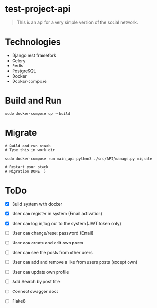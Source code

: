 # test-project-api

> This is an api for a very simple version of the social network.

# Technologies

 - Django rest framefork
 - Celery
 - Redis
 - PostgreSQL
 - Docker
 - Dcoker-compose

# Build and Run
```
sudo docker-compose up --build 
```
      
# Migrate
```
# Build and run stack
# Type this in work dir

sudo docker-compose run main_api python3 ./src/API/manage.py migrate

# Restart your stack
# Migration DONE :)
```

# ToDo


- [x] Build system with docker

- [x] User can register in system (Email activation)
- [x] User can log in/log out to the system (JWT token only)
- [ ] User can change/reset password (Email)
- [ ] User can create and edit own posts
- [ ] User can see the posts from other users
- [ ] User can add and remove a like from users posts (except own)
- [ ] User can update own profile
- [ ] Add Search by post title
- [ ] Connect swagger docs
- [ ] Flake8


